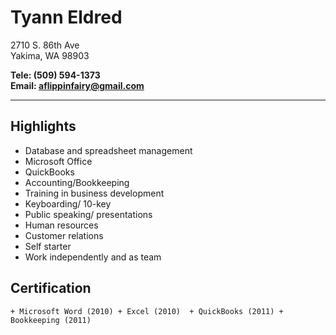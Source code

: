 Tyann Eldred
================
2710 S. 86th Ave          
Yakima, WA 98903          
    
**Tele: (509) 594-1373**  
**Email: aflippinfairy@gmail.com**
* * * * *
Highlights
--------------
  + Database and spreadsheet management  
  + Microsoft Office
  + QuickBooks
  + Accounting/Bookkeeping
  + Training in business development
  + Keyboarding/ 10-key
  + Public speaking/ presentations
  + Human resources
  + Customer relations
  + Self starter
  + Work independently and as team

Certification
---------------
    + Microsoft Word (2010) + Excel (2010)  + QuickBooks (2011) + Bookkeeping (2011)
